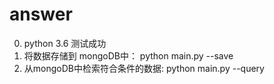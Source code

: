 # answer

0. python 3.6 测试成功
1. 将数据存储到 mongoDB中： python main.py --save
2. 从mongoDB中检索符合条件的数据: python main.py --query

